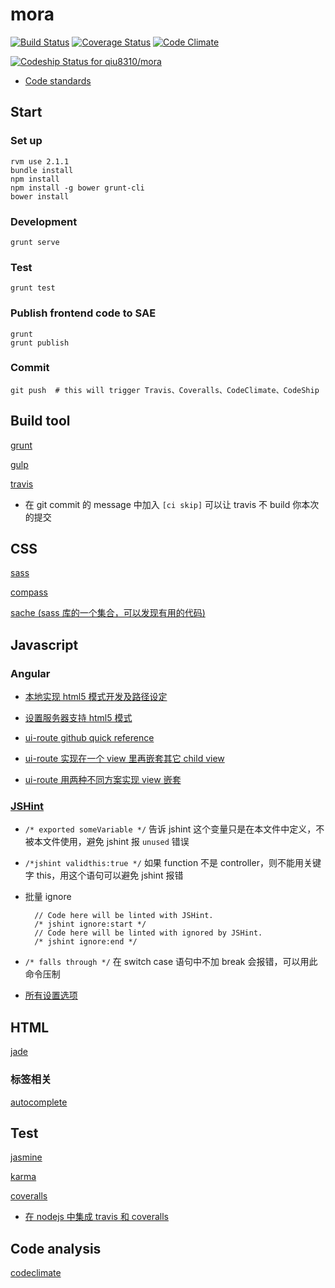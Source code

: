 # mora

[![Build Status](https://travis-ci.org/qiu8310/mora.svg?branch=master)](https://travis-ci.org/qiu8310/mora)
[![Coverage Status](https://coveralls.io/repos/qiu8310/mora/badge.png)](https://coveralls.io/r/qiu8310/mora)
[![Code Climate](https://codeclimate.com/github/qiu8310/mora/badges/gpa.svg)](https://codeclimate.com/github/qiu8310/mora)

[ ![Codeship Status for qiu8310/mora](https://www.codeship.io/projects/f2a97a80-327e-0132-5f38-3ab195f80b5d/status)](https://www.codeship.io/projects/40384)

* [Code standards](http://isobar-idev.github.io/code-standards/)

## Start

### Set up

    rvm use 2.1.1
    bundle install
    npm install
    npm install -g bower grunt-cli
    bower install

### Development

    grunt serve
    
### Test

    grunt test

### Publish frontend code to SAE

    grunt
    grunt publish

### Commit
  
    git push  # this will trigger Travis、Coveralls、CodeClimate、CodeShip


## Build tool

[grunt](http://gruntjs.com/)

[gulp](http://gulpjs.com/)

[travis](https://travis-ci.org/qiu8310/mora/builds)

* 在 git commit 的 message 中加入 `[ci skip]` 可以让 travis 不 build 你本次的提交


## CSS

[sass](http://sass-lang.com/)

[compass](http://compass-style.org/)

[sache (sass 库的一个集合，可以发现有用的代码)](http://www.sache.in/)


## Javascript

### Angular

* [本地实现 html5 模式开发及路径设定](http://jjt.io/2013/11/16/angular-html5mode-using-yeoman-generator-angular/)
* [设置服务器支持 html5 模式](https://github.com/angular-ui/ui-router/wiki/Frequently-Asked-Questions#how-to-configure-your-server-to-work-with-html5mode)

* [ui-route github quick reference](https://github.com/angular-ui/ui-router/wiki/Quick-Reference)
* [ui-route 实现在一个 view 里再嵌套其它 child view](http://scotch.io/tutorials/javascript/angularjs-multi-step-form-using-ui-router)
* [ui-route 用两种不同方案实现 view 嵌套](http://scotch.io/tutorials/javascript/angular-routing-using-ui-router)


### [JSHint](http://jshint.com/docs/#options)

* `/* exported someVariable */` 告诉 jshint 这个变量只是在本文件中定义，不被本文件使用，避免 jshint 报 `unused` 错误
* `/*jshint validthis:true */` 如果 function 不是 controller，则不能用关键字 this，用这个语句可以避免 jshint 报错
* 批量 ignore

    	// Code here will be linted with JSHint.
    	/* jshint ignore:start */
    	// Code here will be linted with ignored by JSHint.
    	/* jshint ignore:end */
     
* `/* falls through */` 在 switch case 语句中不加 break 会报错，可以用此命令压制
* [所有设置选项](http://jshint.com/docs/options/)


## HTML

[jade](http://jade-lang.com/reference)

### 标签相关
[autocomplete](https://html.spec.whatwg.org/multipage/forms.html#autofill)



## Test

[jasmine](http://jasmine.github.io/2.0/introduction.html)

[karma](http://karma-runner.github.io/)

[coveralls](https://coveralls.io/r/qiu8310/mora)

* [在 nodejs 中集成 travis 和 coveralls ](http://blog.chrisyip.im/nodejs-travis-ci-and-coveralls)


## Code analysis

[codeclimate](https://codeclimate.com/github/qiu8310/mora)